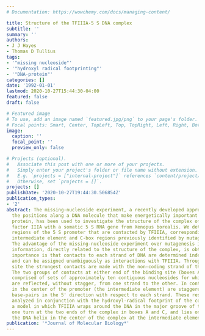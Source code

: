 ```yaml
---
# Documentation: https://wowchemy.com/docs/managing-content/

title: Structure of the TFIIIA-5 S DNA complex
subtitle: ''
summary: ''
authors:
- J J Hayes
- Thomas D Tullius
tags:
- '"missing nucleoside"'
- '"hydroxyl radical footprinting"'
- '"DNA-protein"'
categories: []
date: '1992-01-01'
lastmod: 2020-10-27T15:44:30-04:00
featured: false
draft: false

# Featured image
# To use, add an image named `featured.jpg/png` to your page's folder.
# Focal points: Smart, Center, TopLeft, Top, TopRight, Left, Right, BottomLeft, Bottom, BottomRight.
image:
  caption: ''
  focal_point: ''
  preview_only: false

# Projects (optional).
#   Associate this post with one or more of your projects.
#   Simply enter your project's folder or file name without extension.
#   E.g. `projects = ["internal-project"]` references `content/project/deep-learning/index.md`.
#   Otherwise, set `projects = []`.
projects: []
publishDate: '2020-10-27T19:44:30.506854Z'
publication_types:
- '2'
abstract: The missing-nucleoside experiment, a recently developed approach for determining
  the positions along a DNA molecule that make energetically important contacts with
  protein, has been used to investigate the structure of the complex of transcription
  factor IIIA with a somatic 5 S RNA gene from Xenopus borealis. We detect three distinct
  regions of the 5 S promoter that are contacted by TFIIIA, corresponding to the A-box,
  intermediate element and C-box regions previously identified by mutagenesis experiments.
  The advantage of the missing-nucleoside experiment over mutagenesis is that additional
  information, directly related to the structure of the complex, is obtained. Of most
  importance is that contacts to each strand of DNA are determined independently,
  and can be assigned unambiguously as interactions with TFIIIA. Throughout the binding
  site the strongest contacts are made with the non-coding strand of the 5 S gene.
  The two groups of contacts at either end of the binding site (boxes A and C) are
  comprised of sets of approximately ten contiguous nucleosides for which the contacts
  are reflected, without stagger, from one strand to the other. In contrast, contacts
  in the center of the promoter (the intermediate element) are staggered about five
  base-pairs in the 5' direction with respect to each strand. These results, when
  analyzed in conjunction with the hydroxyl-radical footprint of the complex, support
  a model in which TFIIIA wraps around the DNA in the major groove of the helix for
  one turn at the two ends of the complex in boxes A and C, and lies on one side of
  the DNA helix in the center of the complex at the intermediate element.
publication: '*Journal of Molecular Biology*'
---
```

